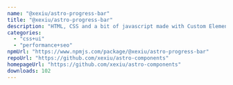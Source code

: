 ```yaml
---
name: "@xexiu/astro-progress-bar"
title: "@xexiu/astro-progress-bar"
description: "HTML, CSS and a bit of javascript made with Custom Elements progress bar for Astro."
categories:
  - "css+ui"
  - "performance+seo"
npmUrl: "https://www.npmjs.com/package/@xexiu/astro-progress-bar"
repoUrl: "https://github.com/xexiu/astro-components"
homepageUrl: "https://github.com/xexiu/astro-components"
downloads: 102
---
```

